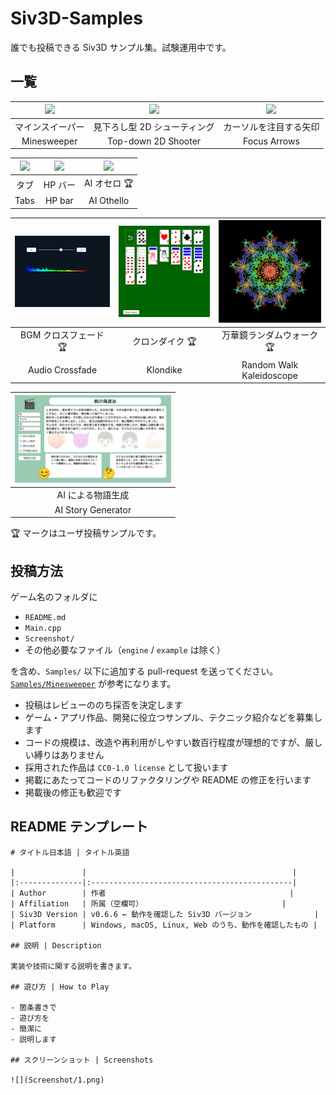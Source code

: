 # Siv3D-Samples
誰でも投稿できる Siv3D サンプル集。試験運用中です。

## 一覧

| <a href="Samples/Minesweeper"><img src="https://raw.githubusercontent.com/Siv3D/Siv3D-Samples/main/Samples/Minesweeper/Screenshot/3.png" width="250px"></a> | <a href="Samples/TopDownShooterP2"><img src="https://raw.githubusercontent.com/Siv3D/Siv3D-Samples/main/Samples/TopDownShooterP2/Screenshot/2.png" width="250px"></a> | <a href="Samples/FocusArrows"><img src="https://raw.githubusercontent.com/Siv3D/Siv3D-Samples/main/Samples/FocusArrows/Screenshot/3.png" width="250px"></a> |
|:--:|:--:|:--:|
| マインスイーパー | 見下ろし型 2D シューティング | カーソルを注目する矢印 |
| Minesweeper | Top-down 2D Shooter | Focus Arrows |

| <a href="Samples/TabSample"><img src="https://raw.githubusercontent.com/Siv3D/Siv3D-Samples/main/Samples/TabSample/Screenshot/2.png" width="250px"></a> | <a href="Samples/HPBar"><img src="https://raw.githubusercontent.com/Siv3D/Siv3D-Samples/main/Samples/HPBar/Screenshot/2.png" width="250px"></a> | <a href="Samples/SimpleOthelloAI"><img src="https://raw.githubusercontent.com/Siv3D/Siv3D-Samples/main/Samples/SimpleOthelloAI/Screenshot/2.png" width="250px"></a> |
|:--:|:--:|:--:|
| タブ | HP バー | AI オセロ 🏆 |
| Tabs | HP bar | AI Othello |

| <a href="Samples/AudioCrossfade"><img src="https://raw.githubusercontent.com/Siv3D/Siv3D-Samples/main/Samples/AudioCrossfade/Screenshot/2.png" width="250px"></a> | <a href="Samples/Klondike"><img src="https://raw.githubusercontent.com/Siv3D/Siv3D-Samples/main/Samples/Klondike/Screenshot/2.png" width="250px"></a> | <a href="Samples/RandomWalkKaleidoscope"><img src="https://raw.githubusercontent.com/Siv3D/Siv3D-Samples/main/Samples/RandomWalkKaleidoscope/Screenshot/2.png" width="250px"></a> |
|:--:|:--:|:--:|
| BGM クロスフェード 🏆 | クロンダイク 🏆 | 万華鏡ランダムウォーク 🏆 |
| Audio Crossfade | Klondike | Random Walk Kaleidoscope |

| <a href="Samples/GPT3Story"><img src="https://raw.githubusercontent.com/Siv3D/Siv3D-Samples/main/Samples/GPT3Story/Screenshot/1.png" width="250px"></a> |
|:--:|
| AI による物語生成 |
| AI Story Generator |


🏆 マークはユーザ投稿サンプルです。


## 投稿方法

ゲーム名のフォルダに

- `README.md`
- `Main.cpp`
- `Screenshot/`
- その他必要なファイル（`engine` / `example` は除く）

を含め、`Samples/` 以下に追加する pull-request を送ってください。[`Samples/Minesweeper`](Samples/Minesweeper) が参考になります。  

- 投稿はレビューののち採否を決定します
- ゲーム・アプリ作品、開発に役立つサンプル、テクニック紹介などを募集します
- コードの規模は、改造や再利用がしやすい数百行程度が理想的ですが、厳しい縛りはありません
- 採用された作品は `CC0-1.0 license` として扱います
- 掲載にあたってコードのリファクタリングや README の修正を行います
- 掲載後の修正も歓迎です


## README テンプレート

```
# タイトル日本語 | タイトル英語

|               |                                              |
|:--------------|:---------------------------------------------|
| Author        | 作者                                         |
| Affiliation   | 所属（空欄可）                               |
| Siv3D Version | v0.6.6 ← 動作を確認した Siv3D バージョン              |
| Platform      | Windows, macOS, Linux, Web のうち、動作を確認したもの |

## 説明 | Description

実装や技術に関する説明を書きます。

## 遊び方 | How to Play

- 箇条書きで
- 遊び方を
- 簡潔に
- 説明します

## スクリーンショット | Screenshots

![](Screenshot/1.png)
```
